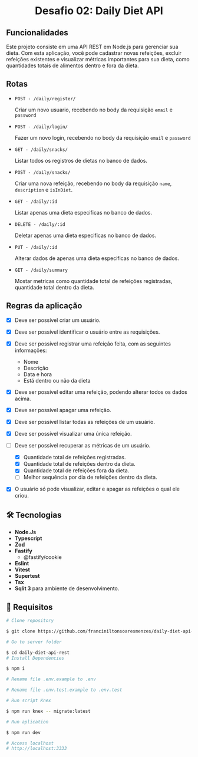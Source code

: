 <p align="center">
  <h1 align="center" >Desafio 02: Daily Diet API</<h1>
</p>


## Funcionalidades

Este projeto consiste em uma API REST em Node.js para gerenciar sua dieta. Com esta aplicação, você pode cadastrar novas refeições, excluir refeições existentes e visualizar métricas importantes para sua dieta, como quantidades totais de alimentos dentro e fora da dieta.

## Rotas

* `POST - /daily/register/`

  Criar um novo usuario, recebendo no body da requisição `email` e `password`

* `POST - /daily/login/`

  Fazer um novo login, recebendo no body da requisição `email` e `password`

* `GET - /daily/snacks/`

  Listar todos os registros de dietas no banco de dados.

* `POST - /daily/snacks/`

  Criar uma nova refeição, recebendo no body da requisição `name`, `description` e `isInDiet`.
 
* `GET - /daily/:id`

  Listar apenas uma dieta especificas no banco de dados.

* `DELETE - /daily/:id`

  Deletar apenas uma dieta especificas no banco de dados.

* `PUT - /daily/:id`

  Alterar dados de  apenas uma dieta especificas no banco de dados.

* `GET - /daily/summary`

  Mostar metricas como quantidade total de refeições registradas, quantidade total dentro da dieta.

## Regras da aplicação

- [x] Deve ser possível criar um usuário.
- [x] Deve ser possível identificar o usuário entre as requisições.
- [x] Deve ser possível registrar uma refeição feita, com as seguintes informações:
  - Nome
  - Descrição
  - Data e hora
  - Está dentro ou não da dieta

- [x] Deve ser possível editar uma refeição, podendo alterar todos os dados acima.
- [x] Deve ser possível apagar uma refeição.
- [x] Deve ser possível listar todas as refeições de um usuário.
- [x] Deve ser possível visualizar uma única refeição.
- [ ] Deve ser possível recuperar as métricas de um usuário.
  - [x] Quantidade total de refeições registradas.
  - [x] Quantidade total de refeições dentro da dieta.
  - [x] Quantidade total de refeições fora da dieta.
  - [ ] Melhor sequência por dia de refeições dentro da dieta.
- [x] O usuário só pode visualizar, editar e apagar as refeições o qual ele criou.


## :hammer_and_wrench: Tecnologias

* **Node.Js**
* **Typescript**
* **Zod**
* **Fastify**
  * @fastify/cookie
* **Eslint**
* **Vitest**
* **Supertest**
* **Tsx**
* **Sqlit 3** para ambiente de desenvolvimento.

## 👷 Requisitos

```bash
# Clone repository

$ git clone https://github.com/franciniltonsoaresmenzes/daily-diet-api-rest.git

# Go to server folder

$ cd daily-diet-api-rest
# Install Dependencies

$ npm i

# Rename file .env.example to .env

# Rename file .env.test.example to .env.test

# Run script Knex

$ npm run knex -- migrate:latest

# Run aplication

$ npm run dev

# Access localhost
# http://localhost:3333
```